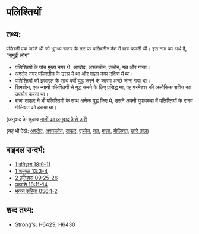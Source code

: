 # पलिश्तियों #

## तथ्य: ##

पलिश्ती एक जाति थी जो भूमध्य सागर के तट पर पलिश्तीन देश में वास करती थी। इस नाम का अर्थ है, “समुद्री लोग”

* पलिश्तियों के पांच मुख्य नगर थे: अश्दोद, अश्कलोन, एक्रोन, गत और गाज़ा।
* अश्दोद नगर पलिश्तीन के उत्तर में था और गाज़ा नगर दक्षिण में था।
* पलिश्तियों को इस्राएल के साथ वर्षों युद्ध करने के कारण अच्छे जाना गया था।
* शिमशोन, एक न्यायी पलिश्तियों से युद्ध करने के लिए प्रसिद्ध था, वह परमेश्वर की अलौकिक शक्ति का उपयोग करता था।
* राजा दाऊद ने भी पलिश्तियों के साथ अनेक युद्ध किए थे, उसने अपनी युवावस्था में पलिश्तियों के दानव गोलियत को हराया था।

(अनुवाद के सुझाव [नामों का अनुवाद कैसे करें](rc://hi/ta/man/translate/translate-names))

(यह भी देखें: [अश्दोद](../names/ashdod.md), [अश्कलोन](../names/ashkelon.md), [दाऊद](../names/david.md), [एक्रोन](../names/ekron.md), [गत](../names/gath.md), [गाज़ा](../names/gaza.md), [गोलियत](../names/goliath.md), [खारे ताल](../names/saltsea.md))

## बाइबल सन्दर्भ: ##

* [1 इतिहास 18:9-11](rc://hi/tn/help/1ch/18/09)
* [1 शमूएल 13:3-4](rc://hi/tn/help/1sa/13/03)
* [2 इतिहास 09:25-26](rc://hi/tn/help/2ch/09/25)
* [उत्पत्ति 10:11-14](rc://hi/tn/help/gen/10/11)
* [भजन संहिता 056:1-2](rc://hi/tn/help/psa/056/001)

## शब्द तथ्य: ##

* Strong's: H6429, H6430

